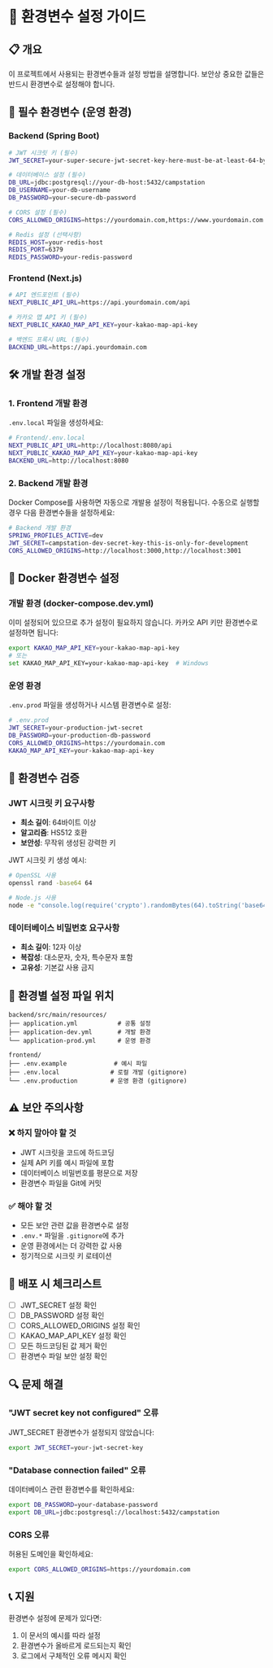 # 🔐 환경변수 설정 가이드

## 📋 **개요**

이 프로젝트에서 사용되는 환경변수들과 설정 방법을 설명합니다.
보안상 중요한 값들은 반드시 환경변수로 설정해야 합니다.

## 🚨 **필수 환경변수 (운영 환경)**

### Backend (Spring Boot)

```bash
# JWT 시크릿 키 (필수)
JWT_SECRET=your-super-secure-jwt-secret-key-here-must-be-at-least-64-bytes-long

# 데이터베이스 설정 (필수)
DB_URL=jdbc:postgresql://your-db-host:5432/campstation
DB_USERNAME=your-db-username
DB_PASSWORD=your-secure-db-password

# CORS 설정 (필수)
CORS_ALLOWED_ORIGINS=https://yourdomain.com,https://www.yourdomain.com

# Redis 설정 (선택사항)
REDIS_HOST=your-redis-host
REDIS_PORT=6379
REDIS_PASSWORD=your-redis-password
```

### Frontend (Next.js)

```bash
# API 엔드포인트 (필수)
NEXT_PUBLIC_API_URL=https://api.yourdomain.com/api

# 카카오 맵 API 키 (필수)
NEXT_PUBLIC_KAKAO_MAP_API_KEY=your-kakao-map-api-key

# 백엔드 프록시 URL (필수)
BACKEND_URL=https://api.yourdomain.com
```

## 🛠️ **개발 환경 설정**

### 1. Frontend 개발 환경

`.env.local` 파일을 생성하세요:

```bash
# Frontend/.env.local
NEXT_PUBLIC_API_URL=http://localhost:8080/api
NEXT_PUBLIC_KAKAO_MAP_API_KEY=your-kakao-map-api-key
BACKEND_URL=http://localhost:8080
```

### 2. Backend 개발 환경

Docker Compose를 사용하면 자동으로 개발용 설정이 적용됩니다.
수동으로 실행할 경우 다음 환경변수들을 설정하세요:

```bash
# Backend 개발 환경
SPRING_PROFILES_ACTIVE=dev
JWT_SECRET=campstation-dev-secret-key-this-is-only-for-development
CORS_ALLOWED_ORIGINS=http://localhost:3000,http://localhost:3001
```

## 🐳 **Docker 환경변수 설정**

### 개발 환경 (docker-compose.dev.yml)

이미 설정되어 있으므로 추가 설정이 필요하지 않습니다.
카카오 API 키만 환경변수로 설정하면 됩니다:

```bash
export KAKAO_MAP_API_KEY=your-kakao-map-api-key
# 또는
set KAKAO_MAP_API_KEY=your-kakao-map-api-key  # Windows
```

### 운영 환경

`.env.prod` 파일을 생성하거나 시스템 환경변수로 설정:

```bash
# .env.prod
JWT_SECRET=your-production-jwt-secret
DB_PASSWORD=your-production-db-password
CORS_ALLOWED_ORIGINS=https://yourdomain.com
KAKAO_MAP_API_KEY=your-kakao-map-api-key
```

## 🔧 **환경변수 검증**

### JWT 시크릿 키 요구사항

- **최소 길이**: 64바이트 이상
- **알고리즘**: HS512 호환
- **보안성**: 무작위 생성된 강력한 키

JWT 시크릿 키 생성 예시:

```bash
# OpenSSL 사용
openssl rand -base64 64

# Node.js 사용
node -e "console.log(require('crypto').randomBytes(64).toString('base64'))"
```

### 데이터베이스 비밀번호 요구사항

- **최소 길이**: 12자 이상
- **복잡성**: 대소문자, 숫자, 특수문자 포함
- **고유성**: 기본값 사용 금지

## 📝 **환경별 설정 파일 위치**

```
backend/src/main/resources/
├── application.yml           # 공통 설정
├── application-dev.yml       # 개발 환경
└── application-prod.yml      # 운영 환경

frontend/
├── .env.example             # 예시 파일
├── .env.local              # 로컬 개발 (gitignore)
└── .env.production         # 운영 환경 (gitignore)
```

## ⚠️ **보안 주의사항**

### ❌ 하지 말아야 할 것

- JWT 시크릿을 코드에 하드코딩
- 실제 API 키를 예시 파일에 포함
- 데이터베이스 비밀번호를 평문으로 저장
- 환경변수 파일을 Git에 커밋

### ✅ 해야 할 것

- 모든 보안 관련 값을 환경변수로 설정
- `.env.*` 파일을 `.gitignore`에 추가
- 운영 환경에서는 더 강력한 값 사용
- 정기적으로 시크릿 키 로테이션

## 🚀 **배포 시 체크리스트**

- [ ] JWT_SECRET 설정 확인
- [ ] DB_PASSWORD 설정 확인
- [ ] CORS_ALLOWED_ORIGINS 설정 확인
- [ ] KAKAO_MAP_API_KEY 설정 확인
- [ ] 모든 하드코딩된 값 제거 확인
- [ ] 환경변수 파일 보안 설정 확인

## 🔍 **문제 해결**

### "JWT secret key not configured" 오류

JWT_SECRET 환경변수가 설정되지 않았습니다:

```bash
export JWT_SECRET=your-jwt-secret-key
```

### "Database connection failed" 오류

데이터베이스 관련 환경변수를 확인하세요:

```bash
export DB_PASSWORD=your-database-password
export DB_URL=jdbc:postgresql://localhost:5432/campstation
```

### CORS 오류

허용된 도메인을 확인하세요:

```bash
export CORS_ALLOWED_ORIGINS=https://yourdomain.com
```

## 📞 **지원**

환경변수 설정에 문제가 있다면:

1. 이 문서의 예시를 따라 설정
2. 환경변수가 올바르게 로드되는지 확인
3. 로그에서 구체적인 오류 메시지 확인

